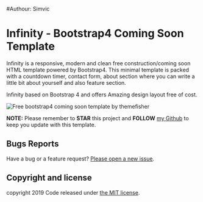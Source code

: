#Authour: Simvic
# Infinity - Bootstrap4 Coming Soon Template

Infinity is a responsive, modern and clean free construction/coming soon HTML template powered by Bootstrap4. This minimal template is packed with a countdown timer, contact form, about section where you can write a little bit about yourself and also feature section.

Infinity based on Bootstrap 4 and offers Amazing design layout free of cost.

<img src="https://cloud.githubusercontent.com/assets/10640964/21547903/299b8ffa-ce13-11e6-9a63-f4b941313b49.jpg" alt="Free bootstrap4 coming soon template by themefisher">

**NOTE:** Please remember to **STAR** this project and **FOLLOW** [my Github](https://github.com/gameliel) to keep you update with this template.
 


## Bugs Reports

Have a bug or a feature request? [Please open a new issue](https://github.com/gameliel/infinity/issues/new).

## Copyright and license

copyright 2019 Code released under [the MIT license](https://github.com/gameliel/infinity/blob/master/license.txt).
